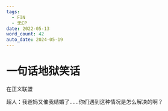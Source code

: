 ```yaml
---
tags:
  - FIN
  - 无CP
date: 2022-05-13
word_count: 42
auto_date: 2024-05-19
---
```


# 一句话地狱笑话

在正义联盟

超人：我爸妈又催我结婚了……你们遇到这种情况是怎么解决的啊？
